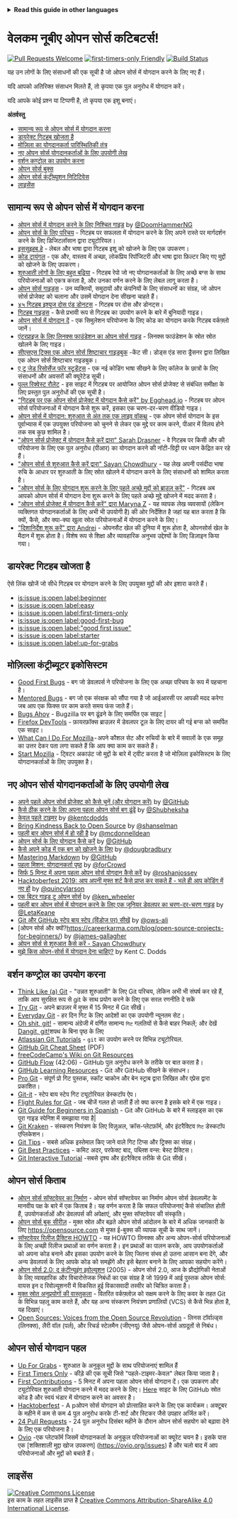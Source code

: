 <!-- Do not translate this -->
<details>
<summary>
<strong> Read this guide in other languages </strong>
</summary>
    <ul>
        <li><a href="./README.md"> English </a></li>
        <li><a href="./README-BN.md"> বাংলা </a></li>
        <li><a href="./README-CN.md"> 中文 </a></li>
        <li><a href="./README-RU.md"> русский </a></li>
        <li><a href="./README-RO.md"> Românesc </a></li>
        <li><a href="./README-IT.md"> Italiano </a></li>
        <li><a href="./README-ES.md"> Español </a></li>
        <li><a href="./README-pt-BR.md"> Português (BR) </a></li>
        <li><a href="./README-DE.md"> Deutsch </a></li>
        <li><a href="./README-GR.md"> Ελληνικά </a></li>
        <li><a href="./README-FR.md"> Français </a></li>
        <li><a href="./README-KO.md"> 한국어 </a></li>
        <li><a href="./README-JA.md"> 日本語 </a></li>
        <li><a href="./README-HI.md"> हिंदी </a></li>
    </ul>
</details>
<!-- Do not translate this -->

# वेलकम नूबीए  ओपन सोर्स कटिबटर्स!

[![Pull Requests Welcome](https://img.shields.io/badge/PRs-welcome-brightgreen.svg?style=flat)](http://makeapullrequest.com)
[![first-timers-only Friendly](https://img.shields.io/badge/first--timers--only-friendly-blue.svg)](https://www.firsttimersonly.com/)
[![Build Status](https://api.travis-ci.org/freeCodeCamp/how-to-contribute-to-open-source.svg?branch=master)](https://travis-ci.org/freeCodeCamp/how-to-contribute-to-open-source)

यह उन लोगों के लिए संसाधनों की एक सूची है जो ओपन सोर्स में योगदान करने के लिए नए हैं।

यदि आपको अतिरिक्त संसाधन मिलते हैं, तो कृपया एक पुल अनुरोध में योगदान करें।

यदि आपके कोई प्रश्न या टिप्पणी है, तो कृपया एक इशू बनाएं।

**अंतर्वस्तु**

- [सामान्य रूप से ओपन सोर्स में योगदान करना](#contributing-to-open-source-in-general)
- [डायरेक्ट गिटहब खोजता है](#direct-github-searches)
- [मोज़िला का योगदानकर्ता पारिस्थितिकी तंत्र](#mozillas-contributor-ecosystem)
- [नए ओपन सोर्स योगदानकर्ताओं के लिए उपयोगी लेख](#useful-articles-for-new-open-source-contributors)
- [वर्शन कण्ट्रोल का उपयोग करना](#using-version-control)
- [ओपन सोर्स बुक्स](#open-source-books)
- [ओपन सोर्स कंट्रीब्यूशन निटिटिवेस ](#open-source-contribution-initiatives)
- [लाइसेंस](#license)

## सामान्य रूप से ओपन सोर्स में योगदान करना
- [ओपन सोर्स में योगदान करने के लिए निश्चित गाइड](https://www.freecodecamp.org/news/the-definitive-guide-to-contributing-to-open-source-900d5f9f2282/) by [@DoomHammerNG](https://twitter.com/DoomHammerNG)
- [ओपन सोर्स के लिए परिचय](https://www.digitalocean.com/community/tutorial_series/an-introduction-to-open-source) - गिटहब  पर सफलता में योगदान करने के लिए अपने रास्ते पर मार्गदर्शन करने के लिए डिजिटलॉसान द्वारा ट्यूटोरियल।
- [इससुइहब.हे](http://issuehub.io/) - लेबल और भाषा द्वारा गिटहब इशू को खोजने के लिए एक उपकरण।
- [कोड ट्रायंगल](https://www.codetriage.com/) - एक और, वास्तव में अच्छा, लोकप्रिय रिपॉजिटरी और भाषा द्वारा फ़िल्टर किए गए मुद्दों को खोजने के लिए उपकरण।
- [शुरुआती लोगों के लिए बहुत बढ़िया](https://github.com/MunGell/awesome-for-beginners) - गिटहब रेपो जो नए योगदानकर्ताओं के लिए अच्छे बग्स के साथ परियोजनाओं को एकत्र करता है, और उनका वर्णन करने के लिए लेबल लागू करता है।
- [ओपन सोर्स गाइड्स](https://opensource.guide/) - उन व्यक्तियों, समुदायों और कंपनियों के लिए संसाधनों का संग्रह, जो ओपन सोर्स प्रोजेक्ट को चलाना और उसमें योगदान देना सीखना चाहते हैं।
- [४५ गिटहब इश्यूज दोस एंड डोनट्स](https://hackernoon.com/45-github-issues-dos-and-donts-dfec9ab4b612) - गिटहब पर दोस और डोनट्स।
- [गिटहब गाइड्स](https://guides.github.com/) - कैसे प्रभावी रूप से गिटहब का उपयोग करने के बारे में बुनियादी गाइड।
- [ओपन सोर्स में योगदान दें](https://github.com/danthareja/contribute-to-open-source) - एक सिमुलेशन परियोजना के लिए कोड का योगदान करके गिटहब वर्कफ़्लो जानें।
- [एंटरप्राइज के लिए लिनक्स फाउंडेशन का ओपन सोर्स गाइड](https://www.linuxfoundation.org/resources/open-source-guides/) - लिनक्स फाउंडेशन के स्रोत स्रोत खोलने के लिए गाइड।
- [सीएसएस ट्रिक्स एक ओपन सोर्स शिष्टाचार गाइडबुक](https://css-tricks.com/open-source-etiquette-guidebook/) -केंट सी। डोड्स एंड सारा ड्रैसनर द्वारा लिखित एक ओपन सोर्स शिष्टाचार गाइडबुक।
- [ए टू जेड रिसोर्सेज फॉर स्टूडेंट्स](https://github.com/dipakkr/A-to-Z-Resources-for-Students) - एक नई कोडिंग भाषा सीखने के लिए कॉलेज के छात्रों के लिए संसाधनों और अवसरों की क्यूरेटेड सूची।
- [पुल्ल रिक्वेस्ट रौलेट](http://www.pullrequestroulette.com/) - इस साइट में गिटहब पर आयोजित ओपन सोर्स प्रोजेक्ट से संबंधित समीक्षा के लिए प्रस्तुत पुल अनुरोधों की एक सूची है।
- ["गिटहब पर एक ओपन सोर्स प्रोजेक्ट में योगदान कैसे करें" by Egghead.io](https://egghead.io/courses/how-to-contribute-to-an-open-source-project-on-github) - गिटहब पर ओपन सोर्स परियोजनाओं में योगदान कैसे शुरू करें, इसका एक चरण-दर-चरण वीडियो गाइड।
- [ओपन सोर्स में योगदान: शुरुआत से अंत तक एक लाइव वॉकथ्रू](https://medium.com/@kevinjin/contributing-to-open-source-walkthrough-part-0-b3dc43e6b720) - एक ओपन सोर्स योगदान के इस पूर्वाभ्यास में एक उपयुक्त परियोजना को चुनने से लेकर एक मुद्दे पर काम करने, पीआर में विलय होने तक सब कुछ शामिल है।
- ["ओपन सोर्स प्रोजेक्ट में योगदान कैसे करें द्वारा" Sarah Drasner](https://css-tricks.com/how-to-contribute-to-an-open-source-project/) - वे गिटहब पर किसी और की परियोजना के लिए एक पुल अनुरोध (पीआर) का योगदान करने की नॉटी-ग्रिट्टी पर ध्यान केंद्रित कर रहे हैं।
- ["ओपन सोर्स से शुरुआत कैसे करें द्वारा" Sayan Chowdhury](https://www.hackerearth.com:443/getstarted-opensource/) - यह लेख अपनी पसंदीदा भाषा रुचि के आधार पर शुरुआती के लिए स्रोत खोलने में योगदान करने के लिए संसाधनों को शामिल करता है।
- ["ओपन सोर्स के लिए योगदान शुरू करने के लिए पहले अच्छे मुद्दों को ब्राउज़ करें"](https://github.blog/2020-01-22-browse-good-first-issues-to-start-contributing-to-open-source/) - गिटहब अब आपको ओपन सोर्स में योगदान देना शुरू करने के लिए पहले अच्छे मुद्दे खोजने में मदद करता है।
- ["ओपन सोर्स प्रोजेक्ट में योगदान कैसे करें" द्वारा Maryna Z](https://rubygarage.org/blog/how-contribute-to-open-source-projects) - यह व्यापक लेख व्यवसायों (लेकिन व्यक्तिगत योगदानकर्ताओं के लिए अभी भी उपयोगी है) की ओर निर्देशित है जहां यह बात करता है कि क्यों, कैसे, और क्या-क्या खुला स्रोत परियोजनाओं में योगदान करने के लिए।
- ["दिशानिर्देश शुरू करें" द्वारा Andrei](https://github.com/zero-to-mastery/start-here-guidelines) -
ओपनसैट खेल की दुनिया में शुरू होता है, ओपनसोर्स खेल के मैदान में शुरू होता है। विशेष रूप से शिक्षा और व्यावहारिक अनुभव उद्देश्यों के लिए डिज़ाइन किया गया।
## डायरेक्ट गिटहब खोजता है
ऐसे लिंक खोजें जो सीधे गिटहब पर योगदान करने के लिए उपयुक्त मुद्दों की ओर इशारा करते हैं।
- [is:issue is:open label:beginner](https://github.com/search?utf8=%E2%9C%93&q=is%3Aissue+is%3Aopen+label%3Abeginner)
- [is:issue is:open label:easy](https://github.com/search?utf8=%E2%9C%93&q=is%3Aissue+is%3Aopen+label%3Aeasy)
- [is:issue is:open label:first-timers-only](https://github.com/search?utf8=%E2%9C%93&q=is%3Aissue+is%3Aopen+label%3Afirst-timers-only)
- [is:issue is:open label:good-first-bug](https://github.com/search?utf8=%E2%9C%93&q=is%3Aissue+is%3Aopen+label%3Agood-first-bug)
- [is:issue is:open label:"good first issue"](https://github.com/search?utf8=%E2%9C%93&q=is%3Aissue+is%3Aopen+label%3A"good+first+issue")
- [is:issue is:open label:starter](https://github.com/search?utf8=%E2%9C%93&q=is%3Aissue+is%3Aopen+label%3Astarter)
- [is:issue is:open label:up-for-grabs](https://github.com/search?utf8=%E2%9C%93&q=is%3Aissue+is%3Aopen+label%3Aup-for-grabs)

## मोज़िल्ला कंट्रीब्यूटर इकोसिस्टम
- [Good First Bugs](https://bugzil.la/sw:%22[good%20first%20bug]%22&limit=0) - बग जो डेवलपर्स ने परियोजना के लिए एक अच्छा परिचय के रूप में पहचाना है।
- [Mentored Bugs](https://bugzilla.mozilla.org/buglist.cgi?quicksearch=mentor%3A%40) - बग जो एक संरक्षक को सौंपा गया है जो आईआरसी पर आपकी मदद करेगा जब आप एक फिक्स पर काम करते समय फंस जाते हैं।
- [Bugs Ahoy](https://www.joshmatthews.net/bugsahoy/) - Bugzilla पर बग ढूंढने के लिए समर्पित एक साइट |
- [Firefox DevTools](http://firefox-dev.tools/) - फ़ायरफ़ॉक्स ब्राउज़र में डेवलपर टूल के लिए दायर की गई बग्स को समर्पित एक साइट।
- [What Can I Do For Mozilla](https://whatcanidoformozilla.org/) - अपने कौशल सेट और रुचियों के बारे में सवालों के एक समूह का उत्तर देकर पता लगा सकते हैं कि आप क्या काम कर सकते हैं।
- [Start Mozilla](https://twitter.com/StartMozilla) - ट्विटर अकाउंट जो मुद्दों के बारे में ट्वीट करता है जो मोज़िला इकोसिस्टम के लिए योगदानकर्ताओं के लिए उपयुक्त है।

## नए ओपन सोर्स योगदानकर्ताओं के लिए उपयोगी लेख
- [अपने पहले ओपन सोर्स प्रोजेक्ट को कैसे चुनें (और योगदान करें)](https://github.com/collections/choosing-projects) by [@GitHub](https://github.com/github)
- [कैसे ठीक करने के लिए अपना पहला ओपन सोर्स बग ढूंढें](https://www.freecodecamp.org/news/finding-your-first-open-source-project-or-bug-to-work-on-1712f651e5ba/) by [@Shubheksha](https://github.com/Shubheksha)
- [केवल पहले टाइमर](https://kentcdodds.com/blog/first-timers-only/) by [@kentcdodds](https://github.com/kentcdodds)
- [Bring Kindness Back to Open Source](https://web.archive.org/web/20201009150545/https://www.hanselman.com/blog/bring-kindness-back-to-open-source) by [@shanselman](https://github.com/shanselman)
- [पहली बार ओपन सोर्स में हो रही है](https://www.nearform.com/blog/getting-into-open-source-for-the-first-time/) by [@mcdonnelldean](https://github.com/mcdonnelldean)
- [ओपन सोर्स के लिए योगदान कैसे करें](https://opensource.guide/how-to-contribute/) by [@GitHub](https://github.com/github)
- [कैसे अपने कोड में एक बग को खोजने के लिए](https://8thlight.com/blog/doug-bradbury/2016/06/29/how-to-find-bug-in-your-code.html) by [@dougbradbury](https://twitter.com/dougbradbury)
- [Mastering Markdown](https://guides.github.com/features/mastering-markdown/) by [@GitHub](https://github.com/github)
- [पहला मिशन: योगदानकर्ता पृष्ठ](https://medium.com/@forCrowd/first-mission-contributors-page-df24e6e70705#.2v2g0no29) by [@forCrowd](https://github.com/forCrowd)
- [सिर्फ 5 मिनट में अपना पहला ओपन सोर्स योगदान कैसे करें](https://www.freecodecamp.org/news/how-to-make-your-first-open-source-contribution-in-just-5-minutes-aaad1fc59c9a/) by [@roshanjossey](https://github.com/Roshanjossey/)
- [Hacktoberfest 2019: आप अपनी मुफ्त शर्ट कैसे प्राप्त कर सकते हैं - भले ही आप कोडिंग में नए हों](https://www.freecodecamp.org/news/hacktoberfest-2018-how-you-can-get-your-free-shirt-even-if-youre-new-to-coding-96080dd0b01b/) by [@quincylarson](https://www.freecodecamp.org/news/author/quincylarson/)
- [एक बिटर गाइड टू ओपन सोर्स](https://medium.com/codezillas/a-bitter-guide-to-open-source-a8e3b6a3c1c4) by [@ken_wheeler](https://medium.com/@ken_wheeler)
- [पहली बार ओपन सोर्स में योगदान करने के लिए एक जूनियर डेवलपर का चरण-दर-चरण गाइड](https://hackernoon.com/contributing-to-open-source-the-sharks-are-photoshopped-47e22db1ab86) by [@LetaKeane](https://hackernoon.com/u/letakeane)
- [Git और GitHub स्टेप बाय स्टेप (विंडोज पर) सीखें](https://medium.com/illumination/path-to-learning-git-and-github-be93518e06dc) by [@ows-ali](https://medium.com/@ows_ali)
- [ओपन सोर्स और क्यों?https://careerkarma.com/blog/open-source-projects-for-beginners/) by [@james-gallagher](https://careerkarma.com/blog/author/jamesgallagher/)
- [ओपन सोर्स से शुरुआत कैसे करें - Sayan Chowdhury](https://www.hackerearth.com/getstarted-opensource/)
- [मुझे किस ओपन-सोर्स में योगदान देना चाहिए?](https://kentcdodds.com/blog/what-open-source-project-should-i-contribute-to/) by Kent C. Dodds

## वर्शन कण्ट्रोल का उपयोग करना
- [Think Like (a) Git](http://think-like-a-git.net/) - "उन्नत शुरुआती" के लिए Git परिचय, लेकिन अभी भी संघर्ष कर रहे हैं, ताकि आप सुरक्षित रूप से git के साथ प्रयोग करने के लिए एक सरल रणनीति दे सकें
- [Try Git](https://try.github.io/) - अपने ब्राउज़र में मुफ्त में 15 मिनट में Git सीखें।
- [Everyday Git](https://git-scm.com/docs/giteveryday) - हर दिन गिट के लिए आदेशों का एक उपयोगी न्यूनतम सेट।
- [Oh shit, git!](https://ohshitgit.com/) - सामान्य अंग्रेजी में वर्णित सामान्य `गिट` गलतियों से कैसे बाहर निकलें; और देखें [Dangit, git!](https://dangitgit.com/)शपथ के बिना पृष्ठ के लिए
- [Atlassian Git Tutorials](https://www.atlassian.com/git/tutorials) - `git` का उपयोग करने पर विभिन्न ट्यूटोरियल.
- [GitHub Git Cheat Sheet](https://education.github.com/git-cheat-sheet-education.pdf) (PDF)
- [freeCodeCamp's Wiki on Git Resources](https://forum.freecodecamp.org/t/wiki-git-resources/13136)
- [GitHub Flow](https://www.youtube.com/watch?v=juLIxo42A_s) (42:06) - GitHub पुल अनुरोध करने के तरीके पर बात करता है।
- [GitHub Learning Resources](https://docs.github.com/en/free-pro-team@latest/github/getting-started-with-github/git-and-github-learning-resources) - Git और GitHub सीखने के संसाधन।
- [Pro Git](https://git-scm.com/book/en/v2) - संपूर्ण प्रो गिट पुस्तक, स्कॉट चाकोन और बेन स्ट्राब द्वारा लिखित और एप्रेस द्वारा प्रकाशित।
- [Git-it](https://github.com/jlord/git-it-electron) - स्टेप बाय स्टेप गिट ट्यूटोरियल डेस्कटॉप ऐप।
- [Flight Rules for Git](https://github.com/k88hudson/git-flight-rules) - जब चीजें गलत हो जाती हैं तो क्या करना है इसके बारे में एक गाइड।
- [Git Guide for Beginners in Spanish](https://platzi.github.io/git-slides/#/) - Git और GitHub के बारे में स्लाइड्स का एक पूरा गाइड स्पेनिश में समझाया गया है|
- [Git Kraken](https://www.gitkraken.com/git-client) - संस्करण नियंत्रण के लिए विज़ुअल, क्रॉस-प्लेटफ़ॉर्म, और इंटरैक्टिव `गिट` डेस्कटॉप एप्लिकेशन।
- [Git Tips](https://github.com/git-tips/tips) - सबसे अधिक इस्तेमाल किए जाने वाले गिट टिप्स और ट्रिक्स का संग्रह।
- [Git Best Practices](https://sethrobertson.github.io/GitBestPractices/) - कमिट अदर, परफेक्ट बाद, पब्लिश वन्स: बेस्ट प्रैक्टिस।
- [Git Interactive Tutorial](https://learngitbranching.js.org/) -सबसे दृश्य और इंटरैक्टिव तरीके से Git सीखें।
## ओपन सोर्स किताब 
- [ओपन सोर्स सॉफ्टवेयर का निर्माण](https://producingoss.com/) - ओपन सोर्स सॉफ्टवेयर का निर्माण ओपन सोर्स डेवलपमेंट के मानवीय पक्ष के बारे में एक किताब है। यह वर्णन करता है कि सफल परियोजनाएं कैसे संचालित होती हैं, उपयोगकर्ताओं और डेवलपर्स की अपेक्षाएं, और मुफ्त सॉफ्टवेयर की संस्कृति।
- [ओपन सोर्स बुक सीरीज़](https://opensource.com/resources/ebooks) - मुक्त स्रोत और बढ़ते ओपन सोर्स आंदोलन के बारे में अधिक जानकारी के लिए https://opensource.com से मुफ्त ई-बुक्स की व्यापक सूची के साथ जानें।
- [सॉफ्टवेयर रिलीज प्रैक्टिस HOWTO](https://tldp.org/HOWTO/Software-Release-Practice-HOWTO/) - यह HOWTO लिनक्स और अन्य ओपन-सोर्स परियोजनाओं के लिए अच्छी रिलीज प्रथाओं का वर्णन करता है। इन प्रथाओं का पालन करके, आप उपयोगकर्ताओं को अपना कोड बनाने और इसका उपयोग करने के लिए जितना संभव हो उतना आसान बना देंगे, और अन्य डेवलपर्स के लिए आपके कोड को समझेंगे और इसे बेहतर बनाने के लिए आपका सहयोग करेंगे।
- [ओपन सोर्स 2.0: द कंटीन्यूइंग इवोल्यूशन](https://archive.org/details/opensources2.000diborich) (2005) - ओपन सोर्स 2.0, आज के प्रौद्योगिकी नेताओं के लिए व्यावहारिक और विचारोत्तेजक निबंधों का एक संग्रह है जो 1999 में आई पुस्तक ओपन सोर्स: वायस इन द रिवोल्यूशनरी में विकसित हुई विकासवादी तस्वीर को चित्रित करता है।
- [मुक्त स्रोत अनुप्रयोगों की वास्तुकला](http://www.aosabook.org/en/git.html) - वितरित वर्कफ़्लोज़ को सक्षम करने के लिए कवर के तहत Git के विभिन्न पहलू काम करते हैं, और यह अन्य संस्करण नियंत्रण प्रणालियों (VCS) से कैसे भिन्न होता है, यह दिखाएं।
- [Open Sources: Voices from the Open Source Revolution](https://www.oreilly.com/openbook/opensources/book/) - लिनस टॉर्वाल्ड्स (लिनक्स), लैरी वॉल (पर्ल), और रिचर्ड स्टेलमैन (जीएनयू) जैसे ओपन-सोर्स अग्रदूतों से निबंध।
## ओपन सोर्स योगदान पहल
- [Up For Grabs](https://up-for-grabs.net/) - शुरुआत के अनुकूल मुद्दों के साथ परियोजनाएं शामिल हैं
- [First Timers Only](https://www.firsttimersonly.com/) - कीड़े की एक सूची जिसे "पहले-टाइमर-केवल" लेबल किया जाता है।
- [First Contributions](https://firstcontributions.github.io/) - 5 मिनट में अपना पहला ओपन सोर्स योगदान दें। एक उपकरण और ट्यूटोरियल शुरुआती योगदान करने में मदद करने के लिए। [Here](https://github.com/firstcontributions/first-contributions) साइट के लिए GitHub स्रोत कोड है और स्वयं भंडार में योगदान करने का अवसर है।
- [Hacktoberfest](https://hacktoberfest.digitalocean.com/) - A pओपन सोर्स योगदान को प्रोत्साहित करने के लिए एक कार्यक्रम। अक्टूबर के महीने में कम से कम 4 पुल अनुरोध करके टी-शर्ट और स्टिकर जैसे उपहार अर्जित करें।
- [24 Pull Requests](https://24pullrequests.com) - 24 पुल अनुरोध दिसंबर महीने के दौरान ओपन सोर्स सहयोग को बढ़ावा देने के लिए एक परियोजना है।
- [Ovio](https://ovio.org) -एक प्लेटफॉर्म जिसमें योगदानकर्ता के अनुकूल परियोजनाओं का क्यूरेट चयन है। इसके पास एक [शक्तिशाली मुद्दा खोज उपकरण] (https://ovio.org/issues) है और चलो बाद में आप परियोजनाओं और मुद्दों को बचाते हैं।
## लाइसेंस
<a rel="license" href="https://creativecommons.org/licenses/by-sa/4.0/"><img alt="Creative Commons License" style="border-width:0" src="https://licensebuttons.net/l/by-sa/4.0/88x31.png" /></a><br />इस काम के तहत लाइसेंस प्राप्त है <a rel="license" href="https://creativecommons.org/licenses/by-sa/4.0/">Creative Commons Attribution-ShareAlike 4.0 International License</a>.
